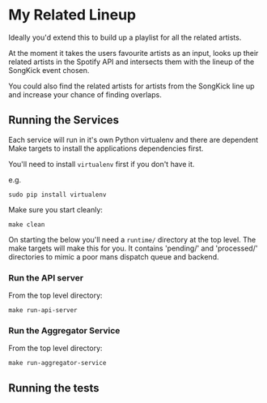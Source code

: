 # My Related Lineup

Ideally you'd extend this to build up a playlist for all the related artists.

At the moment it takes the users favourite artists as an input, looks up their related artists in the Spotify API and intersects them with the lineup of the SongKick event chosen.

You could also find the related artists for artists from the SongKick line up and increase your chance of finding overlaps.

## Running the Services

Each service will run in it's own Python virtualenv and there are dependent Make targets to install the applications dependencies first.

You'll need to install ```virtualenv``` first if you don't have it.

e.g. 
```
sudo pip install virtualenv
```

Make sure you start cleanly:
```
make clean
```

On starting the below you'll need a `runtime/` directory at the top level.
The make targets will make this for you.
It contains 'pending/' and 'processed/' directories to mimic a poor mans dispatch queue and backend.

### Run the API server
From the top level directory:
```
make run-api-server
```

### Run the Aggregator Service
From the top level directory:
```
make run-aggregator-service
```


## Running the tests
